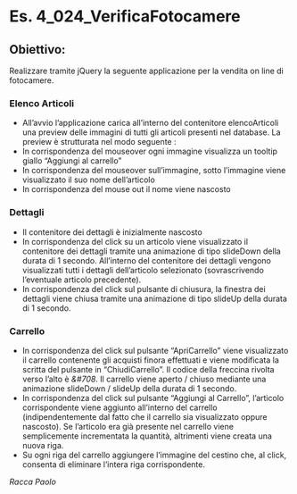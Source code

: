 # Es. 4_024_VerificaFotocamere
## Obiettivo:
Realizzare tramite jQuery la seguente applicazione per la vendita on line di fotocamere.
### Elenco Articoli
- All’avvio l’applicazione carica all’interno del contenitore elencoArticoli una preview delle
immagini di tutti gli articoli presenti nel database. La preview è strutturata nel modo seguente :
- In corrispondenza del mouseover ogni immagine visualizza un tooltip giallo “Aggiungi al carrello”
- In corrispondenza del mouseover sull’immagine, sotto l’immagine viene visualizzato il suo nome dell’articolo
- In corrispondenza del mouse out il nome viene nascosto
### Dettagli
- Il contenitore dei dettagli è inizialmente nascosto
- In corrispondenza del click su un articolo viene visualizzato il contenitore dei dettagli tramite una animazione di tipo slideDown della durata di 1 secondo.
All’interno del contenitore dei dettagli vengono visualizzati tutti i dettagli dell’articolo selezionato (sovrascrivendo l’eventuale articolo precedente).
- In corrispondenza del click sul pulsante di chiusura, la finestra dei dettagli viene chiusa tramite una animazione di tipo slideUp della durata di 1 secondo.
### Carrello
- In corrispondenza del click sul pulsante “ApriCarrello” viene visualizzato il carrello contenente gli acquisti finora effettuati e viene modificata la scritta del pulsante in “ChiudiCarrello”.
Il codice della freccina rivolta verso l’alto è *&#708*. Il carrello viene aperto / chiuso mediante una animazione slideDown / slideUp della durata di 1 secondo.
- In corrispondenza del click sul pulsante “Aggiungi al Carrello”, l’articolo corrispondente viene
aggiunto all’interno del carrello (indipendentemente dal fatto che il carrello sia visualizzato oppure
nascosto). Se l’articolo era già presente nel carrello viene semplicemente incrementata la quantità,
altrimenti viene creata una nuova riga.
- Su ogni riga del carrello aggiungere l’immagine del cestino che, al click, consenta di eliminare l’intera
riga corrispondente.

*Racca Paolo*
